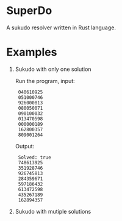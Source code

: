 # SuperDo

A sukudo resolver written in Rust language.

# Examples

1. Sukudo with only one solution

    Run the program, input:

        040610925
        051000746
        926000813
        080050071
        090100032
        013470598
        000000189
        162800357
        809001264

    Output:

        Solved: true
        748613925
        351928746
        926745813
        284359671
        597186432
        613472598
        435267189
        162894357

2. Sukudo with mutiple solutions

